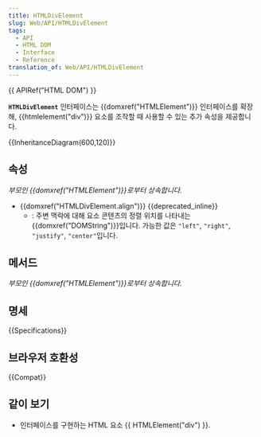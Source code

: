 ```yaml
---
title: HTMLDivElement
slug: Web/API/HTMLDivElement
tags:
  - API
  - HTML DOM
  - Interface
  - Reference
translation_of: Web/API/HTMLDivElement
---
```

{{ APIRef("HTML DOM") }}

**`HTMLDivElement`** 인터페이스는 {{domxref("HTMLElement")}} 인터페이스를 확장해, {{htmlelement("div")}} 요소를 조작할 때 사용할 수 있는 추가 속성을 제공합니다.

{{InheritanceDiagram(600,120)}}

## 속성

_부모인 {{domxref("HTMLElement")}}로부터 상속합니다._

- {{domxref("HTMLDivElement.align")}} {{deprecated_inline}}
  - : 주변 맥락에 대해 요소 콘텐츠의 정렬 위치를 나타내는 {{domxref("DOMString")}}입니다. 가능한 값은 `"left"`, `"right"`, `"justify"`, `"center"`입니다.

## 메서드

_부모인 {{domxref("HTMLElement")}}로부터 상속합니다._

## 명세

{{Specifications}}

## 브라우저 호환성

{{Compat}}

## 같이 보기

- 인터페이스를 구현하는 HTML 요소 {{ HTMLElement("div") }}.
